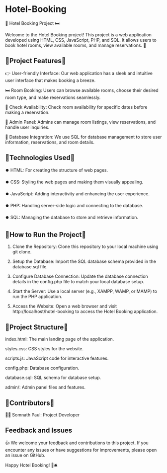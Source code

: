 # Hotel-Booking
🏨 Hotel Booking Project 🛏️

Welcome to the Hotel Booking project! This project is a web application developed using HTML, CSS, JavaScript, PHP, and SQL. It allows users to book hotel rooms, view available rooms, and manage reservations. 🌟

🔅Project Features🔅
---------------------

👉 User-friendly Interface: Our web application has a sleek and intuitive user interface that makes booking a breeze.

🛏️ Room Booking: Users can browse available rooms, choose their desired room type, and make reservations seamlessly.

📆 Check Availability: Check room availability for specific dates before making a reservation.

💼 Admin Panel: Admins can manage room listings, view reservations, and handle user inquiries.

📑 Database Integration: We use SQL for database management to store user information, reservations, and room details.

🔅Technologies Used🔅
----------------------

⏺️ HTML: For creating the structure of web pages.

⏺️ CSS: Styling the web pages and making them visually appealing.

⏺️ JavaScript: Adding interactivity and enhancing the user experience.

⏺️ PHP: Handling server-side logic and connecting to the database.

⏺️ SQL: Managing the database to store and retrieve information.

🔅How to Run the Project🔅
---------------------------

1. Clone the Repository: Clone this repository to your local machine using git clone.

2. Setup the Database: Import the SQL database schema provided in the database.sql file.

3. Configure Database Connection: Update the database connection details in the config.php file to match your local database setup.

4. Start the Server: Use a local server (e.g., XAMPP, WAMP, or MAMP) to run the PHP application.

5. Access the Website: Open a web browser and visit http://localhost/hotel-booking to access the Hotel Booking application.

🔅Project Structure🔅
---------------------

index.html: The main landing page of the application.

styles.css: CSS styles for the website.

scripts.js: JavaScript code for interactive features.

config.php: Database configuration.

database.sql: SQL schema for database setup.

admin/: Admin panel files and features.

🔅Contributors🔅
-----------------

🙋‍♂️ Somnath Paul: Project Developer

Feedback and Issues
--------------------

👍 We welcome your feedback and contributions to this project. If you encounter any issues or have suggestions for improvements, please open an issue on GitHub.


Happy Hotel Booking! 🌆🛎️
